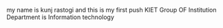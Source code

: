 my name is kunj rastogi and this  is my first push
KIET Group OF Institution
Department is Information technology